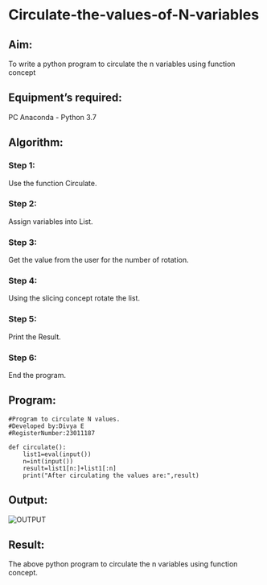 # Circulate-the-values-of-N-variables
## Aim:
To write a python program to circulate the n variables using function concept
## Equipment’s required:
PC
Anaconda - Python 3.7
## Algorithm: 
### Step 1:
Use the function Circulate.
### Step 2:
Assign variables into List.
### Step 3:
Get the value from the user for the number of rotation.
### Step 4: 
Using the slicing concept rotate the list.
### Step 5:
Print the Result.
### Step 6:
End the program. 
## Program:
```
#Program to circulate N values.
#Developed by:Divya E 
#RegisterNumber:23011187

def circulate():
    list1=eval(input())
    n=int(input())
    result=list1[n:]+list1[:n]
    print("After circulating the values are:",result)
```

## Output:
![OUTPUT](https://github.com/DHIVYA050430/Circulate-the-values-of-N-variables/assets/147141546/85574c02-858c-4ce2-8308-2b2a98f92b26)

## Result:
The above python program to circulate the n variables using function concept.
